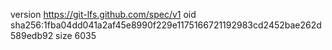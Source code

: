 version https://git-lfs.github.com/spec/v1
oid sha256:1fba04dd041a2af45e8990f229e1175166721192983cd2452bae262d589edb92
size 6035
